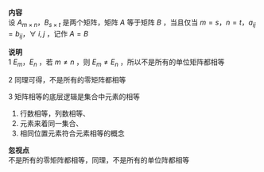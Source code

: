 **内容**  
设 $A_{m\times n}，B_{s\times t}$ 是两个矩阵，矩阵 $A$ 等于矩阵 $B$ ，当且仅当 $m=s，n=t，a_{ij}=b_{ij}，  
\forall\ i,j$ ，记作 $A=B$   
  
**说明**  
1  $E_m，E_n$ ，若 $m\neq n$ ，则 $E_m\neq E_n$ ，所以不是所有的单位矩阵都相等  
  
2 同理可得，不是所有的零矩阵都相等  
  
3 矩阵相等的底层逻辑是集合中元素的相等  
1) 行数相等，列数相等、  
2) 元素来着同一集合、  
3) 相同位置元素符合元素相等的概念  
  
**忽视点**  
不是所有的零矩阵都相等，同理，不是所有的单位阵都相等  
